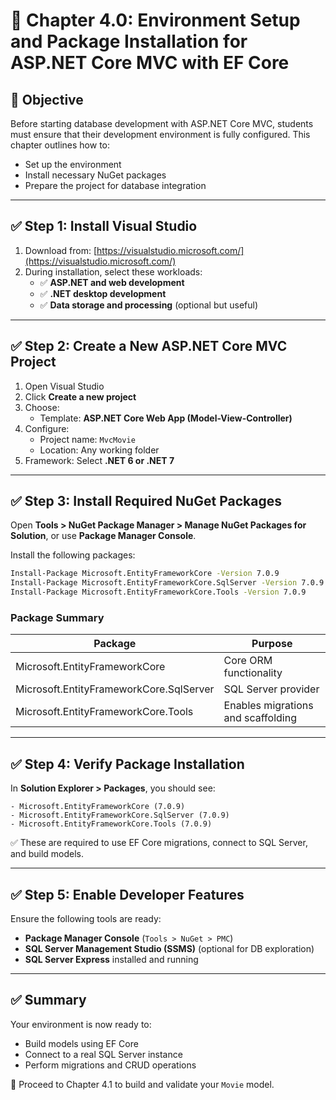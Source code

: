 
# 📘 Chapter 4.0: Environment Setup and Package Installation for ASP.NET Core MVC with EF Core

## 🎯 Objective

Before starting database development with ASP.NET Core MVC, students must ensure that their development environment is fully configured. This chapter outlines how to:
- Set up the environment
- Install necessary NuGet packages
- Prepare the project for database integration

---

## ✅ Step 1: Install Visual Studio

1. Download from: [https://visualstudio.microsoft.com/](https://visualstudio.microsoft.com/)
2. During installation, select these workloads:
   - ✅ **ASP.NET and web development**
   - ✅ **.NET desktop development**
   - ✅ **Data storage and processing** (optional but useful)

---

## ✅ Step 2: Create a New ASP.NET Core MVC Project

1. Open Visual Studio
2. Click **Create a new project**
3. Choose:
   - Template: **ASP.NET Core Web App (Model-View-Controller)**
4. Configure:
   - Project name: `MvcMovie`
   - Location: Any working folder
5. Framework: Select **.NET 6 or .NET 7**

---

## ✅ Step 3: Install Required NuGet Packages

Open **Tools > NuGet Package Manager > Manage NuGet Packages for Solution**, or use **Package Manager Console**.

Install the following packages:

```bash
Install-Package Microsoft.EntityFrameworkCore -Version 7.0.9
Install-Package Microsoft.EntityFrameworkCore.SqlServer -Version 7.0.9
Install-Package Microsoft.EntityFrameworkCore.Tools -Version 7.0.9
```

### Package Summary

| Package                                 | Purpose                                 |
|----------------------------------------|-----------------------------------------|
| Microsoft.EntityFrameworkCore          | Core ORM functionality                  |
| Microsoft.EntityFrameworkCore.SqlServer| SQL Server provider                     |
| Microsoft.EntityFrameworkCore.Tools    | Enables migrations and scaffolding      |

---

## ✅ Step 4: Verify Package Installation

In **Solution Explorer > Packages**, you should see:

```
- Microsoft.EntityFrameworkCore (7.0.9)
- Microsoft.EntityFrameworkCore.SqlServer (7.0.9)
- Microsoft.EntityFrameworkCore.Tools (7.0.9)
```

✅ These are required to use EF Core migrations, connect to SQL Server, and build models.

---

## ✅ Step 5: Enable Developer Features

Ensure the following tools are ready:
- **Package Manager Console** (`Tools > NuGet > PMC`)
- **SQL Server Management Studio (SSMS)** (optional for DB exploration)
- **SQL Server Express** installed and running

---

## ✅ Summary

Your environment is now ready to:
- Build models using EF Core
- Connect to a real SQL Server instance
- Perform migrations and CRUD operations

🎉 Proceed to Chapter 4.1 to build and validate your `Movie` model.

